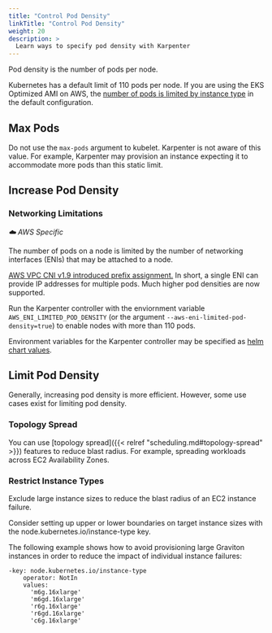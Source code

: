 ```yaml
---
title: "Control Pod Density"
linkTitle: "Control Pod Density"
weight: 20
description: >
  Learn ways to specify pod density with Karpenter
---
```


Pod density is the number of pods per node. 

Kubernetes has a default limit of 110 pods per node. If you are using the EKS Optimized AMI on AWS, the [number of pods is limited by instance type](https://github.com/awslabs/amazon-eks-ami/blob/master/files/eni-max-pods.txt) in the default configuration. 

## Max Pods

Do not use the `max-pods` argument to kubelet. Karpenter is not aware of this value. For example, Karpenter may provision an instance expecting it to accommodate more pods than this static limit. 

## Increase Pod Density

### Networking Limitations 

*☁️ AWS Specific*

The number of pods on a node is limited by the number of networking interfaces (ENIs) that may be attached to a node. 

[AWS VPC CNI v1.9 introduced prefix assignment.](https://aws.amazon.com/blogs/containers/amazon-vpc-cni-increases-pods-per-node-limits/) In short, a single ENI can provide IP addresses for multiple pods. Much higher pod densities are now supported. 

Run the Karpenter controller with the enviornment variable `AWS_ENI_LIMITED_POD_DENSITY` (or the argument  `--aws-eni-limited-pod-density=true`) to enable nodes with more than 110 pods. 

Environment variables for the Karpenter controller may be specified as [helm chart values](https://github.com/aws/karpenter/blob/c73f425e924bb64c3f898f30ca5035a1d8591183/charts/karpenter/values.yaml#L15). 

## Limit Pod Density

Generally, increasing pod density is more efficient. However, some use cases exist for limiting pod density. 

### Topology Spread

You can use [topology spread]({{< relref "scheduling.md#topology-spread" >}}) features to reduce blast radius. For example, spreading workloads across EC2 Availability Zones.


### Restrict Instance Types

Exclude large instance sizes to reduce the blast radius of an EC2 instance failure.

Consider setting up upper or lower boundaries on target instance sizes with the node.kubernetes.io/instance-type key. 

The following example shows how to avoid provisioning large Graviton instances in order to reduce the impact of individual instance failures:

```
-key: node.kubernetes.io/instance-type
    operator: NotIn
    values:
      'm6g.16xlarge'
      'm6gd.16xlarge'
      'r6g.16xlarge'
      'r6gd.16xlarge'
      'c6g.16xlarge'
```




